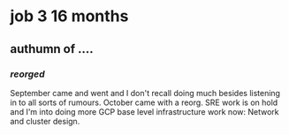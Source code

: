 # job 3 16 months

## authumn of ....

### _reorged_

September came and went and I don't recall doing much besides listening in to all sorts of rumours.
October came with a reorg.
SRE work is on hold and I'm into doing more GCP base level infrastructure work now:
Network and cluster design.
